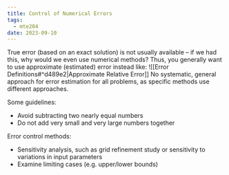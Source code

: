 ```yaml
---
title: Control of Numerical Errors
tags:
  - mte204
date: 2023-09-10
---
```

True error (based on an exact solution) is not usually available – if we had this, why would we even use numerical methods? Thus, you generally want to use approximate (estimated) error instead like: ![[Error Definitions#^d489e2|Approximate Relative Error]]
No systematic, general approach for error estimation for all problems, as specific methods use different approaches.

Some guidelines:
- Avoid subtracting two nearly equal numbers
- Do not add very small and very large numbers together

Error control methods:
- Sensitivity analysis, such as grid refinement study or sensitivity to variations in input parameters
- Examine limiting cases (e.g. upper/lower bounds)